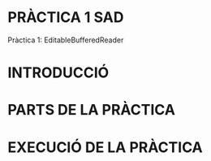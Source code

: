 # PRÀCTICA 1 SAD
Pràctica 1: EditableBufferedReader

# INTRODUCCIÓ


# PARTS DE LA PRÀCTICA

# EXECUCIÓ DE LA PRÀCTICA

